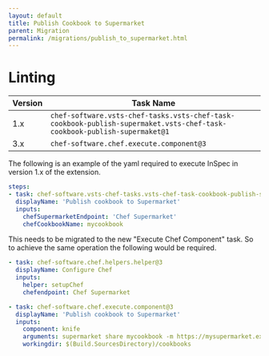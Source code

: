 ```yaml
---
layout: default
title: Publish Cookbook to Supermarket
parent: Migration
permalink: /migrations/publish_to_supermarket.html
---
```


# Linting

| Version | Task Name |
|---|---|
| 1.x | `chef-software.vsts-chef-tasks.vsts-chef-task-cookbook-publish-supermaket.vsts-chef-task-cookbook-publish-supermaket@1` |
| 3.x | `chef-software.chef.execute.component@3` | 

The following is an example of the yaml required to execute InSpec in version 1.x of the extension.

```yaml
steps:
- task: chef-software.vsts-chef-tasks.vsts-chef-task-cookbook-publish-supermaket.vsts-chef-task-cookbook-publish-supermaket@1
  displayName: 'Publish cookbook to Supermarket'
  inputs:
    chefSupermarketEndpoint: 'Chef Supermarket'
    chefCookbookName: mycookbook
```

This needs to be migrated to the new "Execute Chef Component" task. So to achieve the same operation the following would be required.

```yaml
- task: chef-software.chef.helpers.helper@3
  displayName: Configure Chef
  inputs: 
    helper: setupChef
    chefendpoint: Chef Supermarket

- task: chef-software.chef.execute.component@3
  displayName: 'Publish cookbook to Supermarket'
  inputs:
    component: knife
    arguments: supermarket share mycookbook -m https://mysupermarket.example.com
    workingdir: $(Build.SourcesDirectory)/cookbooks
```
